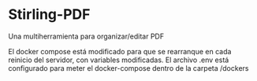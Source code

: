 # Stirling-PDF
Una multiherramienta para organizar/editar PDF

El docker compose está modificado para que se rearranque en cada reinicio del servidor, con variables modificadas.
El archivo .env está configurado para meter el docker-compose dentro de la carpeta /dockers 
